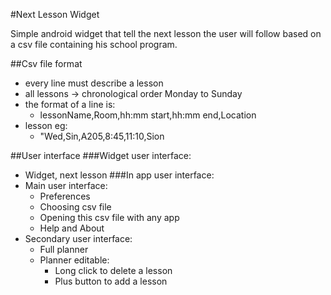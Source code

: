 #Next Lesson Widget

Simple android widget that tell the next lesson the user will follow based on a csv file containing his school program.

##Csv file format

- every line must describe a lesson
- all lessons -> chronological order Monday to Sunday
- the format of a line is: 
    - lessonName,Room,hh:mm start,hh:mm end,Location
- lesson eg: 
    - "Wed,Sin,A205,8:45,11:10,Sion
        
##User interface
###Widget user interface:
- Widget, next lesson
###In app user interface:
- Main user interface:
    - Preferences
    - Choosing csv file
    - Opening this csv file with any app
    - Help and About
- Secondary user interface:
    - Full planner
    - Planner editable:
        - Long click to delete a lesson
        - Plus button to add a lesson
